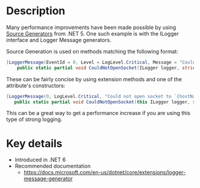 ﻿# Description

Many performance improvements have been made possible by using [Source Generators](https://docs.microsoft.com/en-us/dotnet/csharp/roslyn-sdk/source-generators-overview) from .NET 5. One such example is with the ILogger interface and Logger Message generators.

Source Generation is used on methods matching the following format:

```csharp
[LoggerMessage(EventId = 0, Level = LogLevel.Critical, Message = "Could not open socket to `{hostName}`")]
    public static partial void CouldNotOpenSocket(ILogger logger, string hostName);
```

These can be fairly concise by using extension methods and one of the attribute's constructors:

 ```csharp
[LoggerMessage(0, LogLevel.Critical, "Could not open socket to `{hostName}`")]
    public static partial void CouldNotOpenSocket(this ILogger logger, string hostName);
```

This can be a great way to get a performance increase if you are using this type of strong logging.

# Key details

- Introduced in .NET 6
- Recommended documentation
  - https://docs.microsoft.com/en-us/dotnet/core/extensions/logger-message-generator